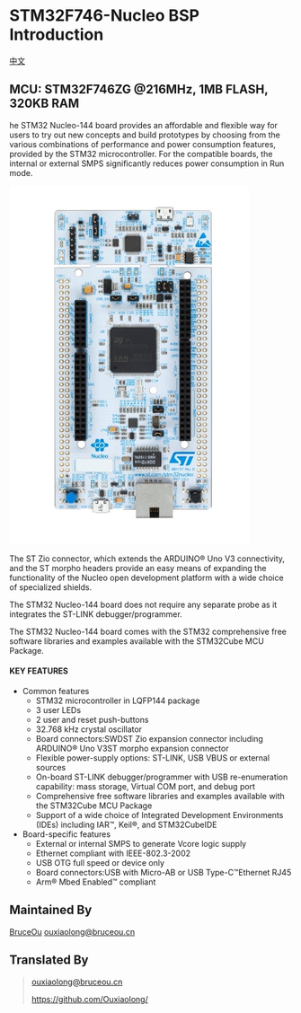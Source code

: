 # STM32F746-Nucleo BSP Introduction

[中文](README_zh.md) 

## MCU: STM32F746ZG @216MHz, 1MB FLASH,  320KB RAM

he STM32 Nucleo-144 board provides an affordable and flexible way for  users to try out new concepts and build prototypes by choosing from the  various combinations of performance and power consumption features,  provided by the STM32 microcontroller. For the compatible boards, the  internal or external SMPS significantly reduces power consumption in Run mode. 

![board](figures/en.high-perf_nucleo-144_mbed.jpg)

The ST Zio connector, which extends the ARDUINO® Uno V3 connectivity, and the ST morpho headers provide an easy means of expanding the functionality of the Nucleo open development platform  with a wide choice of specialized shields.



The STM32 Nucleo-144 board does not require any separate probe as it integrates the ST-LINK debugger/programmer.



The STM32 Nucleo-144 board comes with the STM32 comprehensive free  software libraries and examples available with the STM32Cube MCU  Package. 

#### KEY FEATURES

- Common features 
  -  STM32 microcontroller in LQFP144 package 
  -  3 user LEDs 
  -  2 user and reset push-buttons 
  -  32.768 kHz crystal oscillator 
  -  Board connectors:SWDST Zio expansion connector including ARDUINO® Uno V3ST morpho expansion connector 
  -  Flexible power-supply options: ST-LINK, USB VBUS or external sources 
  -  On-board ST-LINK debugger/programmer with USB re-enumeration capability: mass storage, Virtual COM port, and debug port 
  -  Comprehensive free software libraries and examples available with the STM32Cube MCU Package 
  -  Support of a wide choice of Integrated Development Environments (IDEs) including IAR™, Keil®, and STM32CubeIDE 
- Board-specific features 
  -  External or internal SMPS to generate Vcore logic supply 
  -  Ethernet compliant with IEEE-802.3-2002 
  -  USB OTG full speed or device only 
  -  Board connectors:USB with Micro-AB or USB Type-C™Ethernet RJ45 
  -  Arm® Mbed Enabled™ compliant 



## Maintained By

[BruceOu](https://github.com/Ouxiaolong/)  <ouxiaolong@bruceou.cn>



## Translated By
> ouxiaolong@bruceou.cn
>
> https://github.com/Ouxiaolong/




